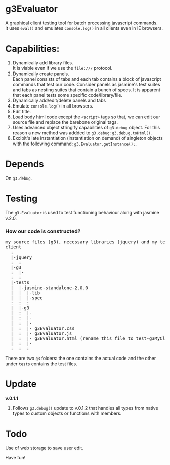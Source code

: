 g3Evaluator
===========

A graphical client testing tool for batch processing javascript commands.<br />
It uses <code>eval()</code> and emulates <code>console.log()</code> in all clients even in IE browsers.

Capabilities:
=============
<ol>
<li>Dynamically add library files.<br />
It is viable even if we use the <code>file:///</code> protocol.</li>
<li>Dynamically create panels.<br />
Each panel consists of tabs and each tab contains a block of javascript commands that test our code. Consider panels as jasmine's test suites and tabs as nesting suites that contain a bunch of specs. It is apparent that each panel tests some specific code/library/file.</li>
<li>Dynamically add/edit/delete panels and tabs</li>
<li>Emulate <code>console.log()</code> in all browsers.</li>
<li>Edit title.</li>
<li>Load body html code except the <code>&lt;script></code> tags so that, we can edit our source file and replace the barebone original tags.</li>
<li>Uses advanced object stringify capabilities of <code>g3.debug</code> object. For this reason a new method was addded to <code>g3.debug</code>: <code>g3.debug.toHtml()</code>.</li>
<li>Excibit's late instantiation (instantiation on demand) of singleton objects with the following command: <code>g3.Evaluator.getInstance();</code>.</li>
</ol>

Depends
=======
On <code>g3.debug</code>.

Testing
=======
The <code>g3.Evaluator</code> is used to test functioning behaviour along with jasmine v.2.0.

<h3>How our code is constructed?</h3>
<pre>
my source files (g3), necessary libraries (jquery) and my tests folder (tests):
client
  :
  |-jquery
  :  :
  |-g3
  :  |- <g3MyClass.js>
  :  :
  |-tests
  |  |-jasmine-standalone-2.0.0
  |  |  |-lib
  |  |  |-spec
  :  :  :
  |  |-g3
  |  :  |- <g3MyClass-SpecRunner.html>
  |  :  |- <g3MyClass-Spec.js>
  |  :  |- <g3MyClass-SpecHelper.js>
  |  :  |- g3Evaluator.css
  |  :  |- g3Evaluator.js
  |  :  |- g3Evaluator.html (rename this file to test-g3MyClass.html)
  |  :  |- <test-g3MyClass.html>
  :  :  :
</pre>

There are two <code>g3</code> folders: the one contains the actual code and the other under <code>tests</code> contains the test files.

Update
======
<b>v.0.1.1</b>
<ol>
<li>Follows <code>g3.debug()</code> update to v.0.1.2 that handles all types from native types to custom objects or functions with members.</li>
</ol>

Todo
====
Use of web storage to save user edit.

Have fun!

